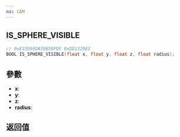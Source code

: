 ```yaml
---
ns: CAM
---
```

## IS_SPHERE_VISIBLE

```c
// 0xE33D59DA70B58FDF 0xDD1329E2
BOOL IS_SPHERE_VISIBLE(float x, float y, float z, float radius);
```


## 參數
* **x**: 
* **y**: 
* **z**: 
* **radius**: 

## 返回值
